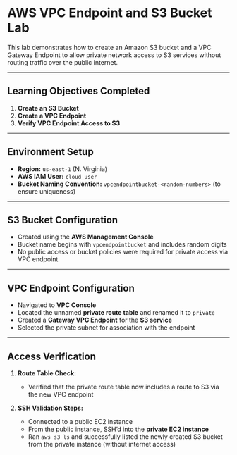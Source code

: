 # AWS VPC Endpoint and S3 Bucket Lab

This lab demonstrates how to create an Amazon S3 bucket and a VPC Gateway Endpoint to allow private network access to S3 services without routing traffic over the public internet.

---

## Learning Objectives Completed

1. **Create an S3 Bucket**
2. **Create a VPC Endpoint**
3. **Verify VPC Endpoint Access to S3**

---

## Environment Setup

- **Region:** `us-east-1` (N. Virginia)
- **AWS IAM User:** `cloud_user`
- **Bucket Naming Convention:** `vpcendpointbucket-<random-numbers>` (to ensure uniqueness)

---

## S3 Bucket Configuration

- Created using the **AWS Management Console**
- Bucket name begins with `vpcendpointbucket` and includes random digits
- No public access or bucket policies were required for private access via VPC endpoint

---

## VPC Endpoint Configuration

- Navigated to **VPC Console**
- Located the unnamed **private route table** and renamed it to `private`
- Created a **Gateway VPC Endpoint** for the **S3 service**
- Selected the private subnet for association with the endpoint

---

## Access Verification

1. **Route Table Check:**

   - Verified that the private route table now includes a route to S3 via the new VPC endpoint

2. **SSH Validation Steps:**
   - Connected to a public EC2 instance
   - From the public instance, SSH’d into the **private EC2 instance**
   - Ran `aws s3 ls` and successfully listed the newly created S3 bucket from the private instance (without internet access)
